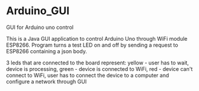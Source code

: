 # Arduino_GUI
GUI for Arduino uno control

This is a Java GUI application to control Arduino Uno through WiFi module ESP8266. 
Program turns a test LED on and off by sending a request to ESP8266 containing a json body.

3 leds that are connected to the board represent:
 yellow - user has to wait, device is processing,
 green - device is connected to WiFi,
 red - device can't connect to WiFi, user has to connect the device to a computer and configure a network through GUI 
 
 
